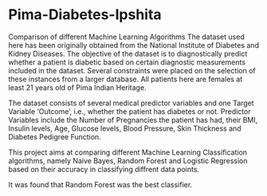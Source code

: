 # Pima-Diabetes-Ipshita
Comparison of different Machine Learning Algorithms
The dataset used here has been originally obtained from the National Institute of Diabetes and Kidney Diseases. The objective of the dataset is to diagnostically predict whether a patient is diabetic based on certain diagnostic measurements included in the dataset. Several constraints were placed on the selection of these instances from a larger database. All patients here are females at least 21 years old of Pima Indian Heritage. 

The dataset consists of several medical predictor variables and one Target Variable ‘Outcome’, i.e., whether the patient has diabetes or not. Predictor Variables include the Number of Pregnancies the patient has had, their BMI, Insulin levels, Age, Glucose levels, Blood Pressure, Skin Thickness and Diabetes Pedigree Function. 

This project aims at comparing different Machine Learning Classification algorithms, namely Naive Bayes, Random Forest and Logistic Regression based on their accuracy in classifying diffrent data points. 

It was found that Random Forest was the best classifier. 
